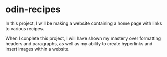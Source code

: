 # odin-recipes
In this project, I will be making a website containing a home page with links to various recipes.

When I conplete this project, I will have shown my mastery over formatting headers and paragraphs, as well as my ability to create hyperlinks and insert images within a website.